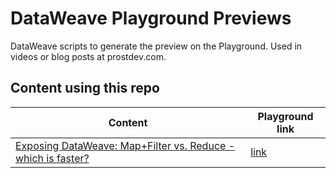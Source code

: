 # DataWeave Playground Previews

DataWeave scripts to generate the preview on the Playground. Used in videos or blog posts at prostdev.com.

## Content using this repo

| Content | Playground link 
|-|-
| [Exposing DataWeave: Map+Filter vs. Reduce - which is faster?](https://www.prostdev.com/post/exposing-dataweave-map-filter-vs-reduce-which-is-faster) | [link](https://dataweave.mulesoft.com/learn/playground?projectMethod=GHRepo&repo=ProstDev%2Fdataweave-playground-previews&path=scripts%2Ftiming-map-filter-reduce) 